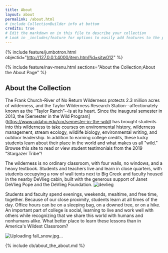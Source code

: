 ```yaml
---
title: About
layout: about
permalink: /about.html
# include CollectionBuilder info at bottom
credits: true
# Edit the markdown on in this file to describe your collection
# Look in _includes/feature for options to easily add features to the page
---
```


{% include feature/jumbotron.html objectid="http://127.0.0.1:4000/item.html?id=sitw012" %}

{% include feature/nav-menu.html sections="About the Collection;About the About Page" %}

## About the Collection

The Frank Church-River of No Return Wilderness protects 2.3 million acres of wilderness, and the Taylor Wilderness Research Station--affectionately known as the “Taylor Ranch”--is at its heart. 
Since the inaugural semester in 2013, the [Semester in the Wild Program] (https://www.uidaho.edu/cnr/semester-in-the-wild) has brought students into this wilderness to take courses on environmental history, wilderness management, stream ecology, wildlife biology, environmental writing, and outdoor leadership. 
In addition to earning college credits, these lucky students learn about their place in the world and what makes us all "wild." 
Browse this site to read or view student testimonials from the 2019 "Stargazer Tribe"!  

The wilderness is no ordinary classroom, with four walls, no windows, and a heavy textbook. 
Students and teachers live and learn in close quarters, with students occupying a row of wall tents next to Big Creek and faculty housed in the nearby DeVlieg cabin, built with the generous support of Janet DeVlieg Pope and the DeVlieg Foundation.
![devlieg](https://user-images.githubusercontent.com/84927544/120716831-676ab500-c47b-11eb-8f19-4282ad121f2d.jpg)

Students and faculty spend evenings, weekends, mealtime, and free time, together. 
Because of our close proximity, students learn at all times of the day. 
Office hours can be on a sleeping bag, on a downed tree, or on a hike. 
An important part of college is social, learning to live and work well with others while recognizing that we share this world with humans and nonhumans alike. 
What better place to learn these lessons than in America's Wildest Classroom?

![Uploading fall_snow.jpg…]()


{% include cb/about_the_about.md %} 


